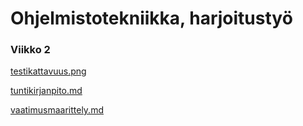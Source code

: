# Ohjelmistotekniikka, harjoitustyö

### Viikko 2

[testikattavuus.png](https://github.com/SaNi19/ot-harjoitustyo/blob/master/laskarit/viikko2/Testikattavuus.png)

[tuntikirjanpito.md](https://github.com/SaNi19/ot-harjoitustyo/blob/master/app/dokumentaatio/tuntikirjanpito.md)

[vaatimusmaarittely.md](https://github.com/SaNi19/ot-harjoitustyo/blob/master/game-app/dokumentaatio/vaatimusmaarittely.md)
